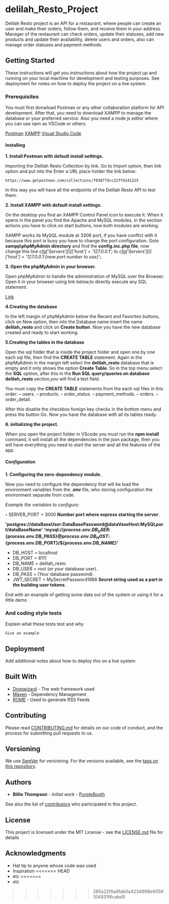 # delilah_Resto_Project

Delilah Resto project is an API for a restaurant, where people can create an user and make their orders, follow them, and receive them in your address.
Manager of the restaurant can check orders, update their statuses, add new products and update their availability, delete users and orders, also can manage order statuses and payment methods.

## Getting Started

These instructions will get you instructions about how the project up and running on your local machine for development and testing purposes. See deployment for notes on how to deploy the project on a live system.

### Prerequisites

You must first donwload Postman or any other collaboration platform for API development. After that, you need to download XAMPP to manage the database or your preferred service. Also you need a node js editor where you can use npm as VSCode or others.


[Postman](https://www.postman.com/downloads/)
[XAMPP](https://www.apachefriends.org/download.html)
[Visual Studio Code](https://code.visualstudio.com/download)


#### Installing

**1. Install Postman with default install settings.**

Importing the Delilah Resto Collection by link. Go to Import option, then link option and put into the Enter a URL place holder the link below:

```
https://www.getpostman.com/collections/f93877dcc22ff4141225
```
In this way you will have all the endpoints of the Delilah Resto API to test them.

**2. Install XAMPP with default install settings.**

On the desktop you find an XAMPP Control Panel icon to execute it. When it opens in the panel you find the Apache and MySQL modules, in the section actions you have to click on start buttons, now both modules are working.

XAMPP works its MySQL module at 3306 port, if you have conflict with it because this port is busy you have to change the port configuration. Goto **xampp\phpMyAdmin directory** and find the **config.inc.php file**, now change this line *$cfg['Servers'][$i]['host'] = '127.0.0.1';* to *$cfg['Servers'][$i]['host'] = '127.0.0.1:{new port number to use}';*.

**3. Open the phpMyAdmin in your browser.**

Open phpMyAdmin to handle the administration of MySQL over the Browser. Open it in your browser using link below,to directly execute any SQL statement.

[Link](http://localhost/phpmyadmin/index.php) 


**4.Creating the database**

In the left margin of phpMyAdmin below the Recent and Favorites buttons, click on New option, then into the Database name insert the name **delilah_resto** and click on **Create button**.
Now you have the new database created and ready to start working.

**5.Creating the tables in the database**

Open the sql folder that is inside the project folder and open one by one each sql file, then find the **CREATE TABLE** statement.
Again in the phpMyAdmin in the margin left select the **delilah_resto** database that is empty and it only shows the option **Create Table**.
So in the top menu select the **SQL** optiion, after this in the **Run SQL query/queries on database delilah_resto** section,you will find a text field.

You must copy the **CREATE TABLE** statements from the each sql files in this order:
**-** users.
**-** products.
**-** order_status.
**-** payment_methods.
**-** orders.
**-** order_detail.

After this disable the checkbox foreign key checks in the bottom menu and press the button Go. Now you have the database with all its tables ready.

**6. initializing the project.**

When you open the project folder in VScode you must run the **npm install** command, it will install all the dependencies in the json package, then you will have everything you need to start the server and all the features of the app.


##### Configuration

**1. Configuring the zero-dependency module.**

Now you need to configure the dependency that will be load the environment variables from the **.env** file, who storing configuration the environment separate from code.

*Example the variables to configure:*

**-** SERVER_PORT = 3000 **Number port where express starting the server**.

**'postgres://dataBaseUser:DataBasePassword@dataVaseHost:MySQLport/dataBaseName'**
**'mysql://${process.env.DB_USER}:${process.env.DB_PASS}@${process.env.DB_HOST}:${process.env.DB_PORT}/${process.env.DB_NAME}'**

- DB_HOST = localhost
- DB_PORT = 8111
- DB_NAME = delilah_resto
- DB_USER = root (or your database user).
- DB_PASS = (Your database password).
- JWT_SECRET = MySecretPassword1988 **Secret string used as a part in the building user tokens**.

End with an example of getting some data out of the system or using it for a little demo

### And coding style tests

Explain what these tests test and why

```
Give an example
```

## Deployment

Add additional notes about how to deploy this on a live system

## Built With

* [Dropwizard](http://www.dropwizard.io/1.0.2/docs/) - The web framework used
* [Maven](https://maven.apache.org/) - Dependency Management
* [ROME](https://rometools.github.io/rome/) - Used to generate RSS Feeds

## Contributing

Please read [CONTRIBUTING.md](https://gist.github.com/PurpleBooth/b24679402957c63ec426) for details on our code of conduct, and the process for submitting pull requests to us.

## Versioning

We use [SemVer](http://semver.org/) for versioning. For the versions available, see the [tags on this repository](https://github.com/your/project/tags). 

## Authors

* **Billie Thompson** - *Initial work* - [PurpleBooth](https://github.com/PurpleBooth)

See also the list of [contributors](https://github.com/your/project/contributors) who participated in this project.

## License

This project is licensed under the MIT License - see the [LICENSE.md](LICENSE.md) file for details

## Acknowledgments

* Hat tip to anyone whose code was used
* Inspiration
<<<<<<< HEAD
* etc
=======
* etc
>>>>>>> 285a22f6a9fab0a4234998e9059104931f6cabd5
